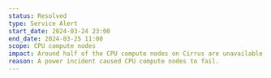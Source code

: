 ```yaml
---
status: Resolved
type: Service Alert
start_date: 2024-03-24 23:00
end_date: 2024-03-25 11:00
scope: CPU compute nodes
impact: Around half of the CPU compute nodes on Cirrus are unavailable. Jobs running on affected compute nodes will have failed.
reason: A power incident caused CPU compute nodes to fail.
---
```

